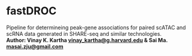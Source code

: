# fastDROC
Pipeline for determineing peak-gene associations for paired scATAC and scRNA data generated in SHARE-seq and similar technologies.\
**Author: Vinay K. Kartha vinay_kartha@g.harvard.edu & Sai Ma. masai.zju@gmail.com**
